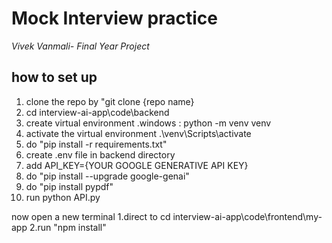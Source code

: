 # Mock Interview practice
*Vivek Vanmali- Final Year Project*


## how to set up

1. clone the repo by "git clone {repo name}
2. cd interview-ai-app\code\backend
3. create virtual environment 
    .windows : python -m venv venv
4. activate the virtual environment .\venv\Scripts\activate
5. do "pip install -r requirements.txt"
6. create .env file in backend directory
7. add API_KEY={YOUR GOOGLE GENERATIVE API KEY}
8. do "pip install --upgrade google-genai"
9. do "pip install pypdf"
10. run python API.py

now open a new terminal
1.direct to cd interview-ai-app\code\frontend\my-app
2.run "npm install"